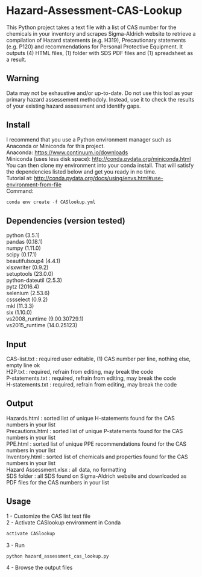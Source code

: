 # Hazard-Assessment-CAS-Lookup
This Python project takes a text file with a list of CAS number for the chemicals in your inventory and scrapes Sigma-Aldrich website to retrieve a compilation of Hazard statements (e.g. H319), Precautionary statements (e.g. P120) and recommendations for Personal Protective Equipment. It outputs (4) HTML files, (1) folder with SDS PDF files and (1) spreadsheet as a result.

## Warning
Data may not be exhaustive and/or up-to-date. Do not use this tool as your primary hazard assessement methodoly. Instead, use it to check the results of your existing hazard assessment and identify gaps.

## Install
I recommend that you use a Python environment manager such as Anaconda or Miniconda for this project.  
Anaconda: https://www.continuum.io/downloads  
Miniconda (uses less disk space): http://conda.pydata.org/miniconda.html  
You can then clone my environment into your conda install. That will satisfy the dependencies listed below and get you ready in no time.  
Tutorial at: http://conda.pydata.org/docs/using/envs.html#use-environment-from-file  
Command:
```python
conda env create -f CASlookup.yml
```

## Dependencies (version tested)
python (3.5.1)  
pandas (0.18.1)  
numpy (1.11.0)  
scipy (0.17.1)  
beautifulsoup4 (4.4.1)  
xlsxwriter (0.9.2)  
setuptools (23.0.0)  
python-dateutil (2.5.3)  
pytz (2016.4)  
selenium (2.53.6)  
cssselect (0.9.2)  
mkl (11.3.3)  
six (1.10.0)  
vs2008_runtime (9.00.30729.1)  
vs2015_runtime (14.0.25123)  

## Input
CAS-list.txt : required user editable, (1) CAS number per line, nothing else, empty line ok  
H2P.txt : required, refrain from editing, may break the code  
P-statements.txt : required, refrain from editing, may break the code  
H-statements.txt : required, refrain from editing, may break the code  

## Output
Hazards.html : sorted list of unique H-statements found for the CAS numbers in your list  
Precautions.html : sorted list of unique P-statements found for the CAS numbers in your list  
PPE.html : sorted list of unique PPE recommendations found for the CAS numbers in your list  
Inventory.html : sorted list of chemicals and properties found for the CAS numbers in your list  
Hazard Assessment.xlsx : all data, no formatting  
SDS folder : all SDS found on Sigma-Aldrich website and downloaded as PDF files for the CAS numbers in your list  

## Usage
1 - Customize the CAS list text file  
2 - Activate CASlookup environment in Conda
```python
activate CASlookup  
```
3 - Run
```python
python hazard_assessment_cas_lookup.py
```
4 - Browse the output files  
